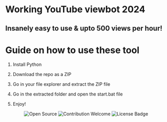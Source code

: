 # Working YouTube viewbot 2024 
  
## Insanely easy to use & upto 500 views per hour! 
  
# Guide on how to use these tool

1. Install Python  
   
2. Download the repo as a ZIP  
 
3. Go in your file explorer and extract the ZIP file 
 
4. Go in the extracted folder and open the start.bat file 
 
5. Enjoy!

<p align="center">
  <img src="https://badges.frapsoft.com/os/v1/open-source.svg?v=103" alt="Open Source">
  <img src="https://img.shields.io/badge/contributions-welcome-brightgreen.svg?style=flat" alt="Contribution Welcome"> 
  <img src="https://img.shields.io/badge/License-GPLv3-blue.svg" alt="License Badge">  
</p> 